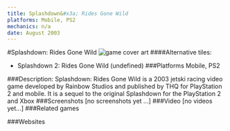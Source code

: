 ```yaml
---
title: Splashdown&#x3a; Rides Gone Wild
platforms: Mobile, PS2
mechanics: n/a
date: August 2003
---
```

#Splashdown: Rides Gone Wild
![game cover art](//images.igdb.com/igdb/image/upload/t_cover_big/dqqo9hvgrecxengfiiop.jpg "Logo Title Text 1")
####Alternative tiles:
* Splashdown 2: Rides Gone Wild (undefined)
###Platforms
Mobile, PS2

###Description:
Splashdown: Rides Gone Wild is a 2003 jetski racing video game developed by Rainbow Studios and published by THQ for PlayStation 2 and mobile. It is a sequel to the original Splashdown for the PlayStation 2 and Xbox
###Screenshots
[no screenshots yet ...]
###Video
[no videos yet...]
###Related games

###Websites

